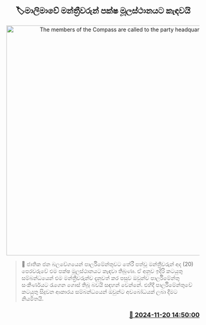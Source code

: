 <p align='center'><b><h2 align='center' title='The members of the Compass are called to the party headquarters'>🏷මාලිමාවේ මන්ත්‍රීවරුන් පක්ෂ මූලස්ථානයට කැඳවයි</h2></b></p>
<p align='center'><img src='https://helakuru.sgp1.cdn.digitaloceanspaces.com/esana/images/lib/npp-mins.jpg' width='600' alt='The members of the Compass are called to the party headquarters'></p>

>📝 ජාතික ජන බලවේගයෙන් පාර්ලිමේන්තුවට තේරී පත්වූ මන්ත්‍රීවරුන් අද (20) පෙරවරුවේ එම පක්ෂ මූලස්ථානයට කැඳවා තිබුණා.
ඒ අනුව ඉදිරි කටයුතු සම්බන්ධයෙන් එම මන්ත්‍රීවරුන්​ව දැනුවත් කර පසුව ඔවුන්ව පාර්ලිමේන්තු සංකීර්ණයට රැගෙන ගොස් තිබූ බවයි සඳහන් වෙන්නේ.
එහිදී පාර්ලිමේන්තුවේ කටයුතු සිදුවන ආකාරය සම්බන්ධයෙන් ඔවුන්ට අවබෝධයක් ලබා දීමට නියමිතයි.


<h3 align='right'><a href='https://www.helakuru.lk/esana/p/105282/'>📅 2024-11-20 14:50:00</a></h3>
